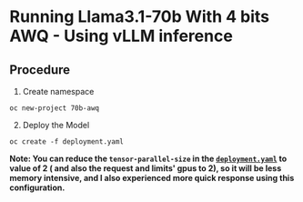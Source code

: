 # Running Llama3.1-70b With 4 bits AWQ - Using vLLM inference

## Procedure
1. Create namespace
```shell
oc new-project 70b-awq
```
2. Deploy the Model
```shell
oc create -f deployment.yaml
```

**Note: You can reduce the `tensor-parallel-size` in the [`deployment.yaml`](./deployment.yaml) to value of 2 ( and also the request and limits' gpus to 2), so it will be less memory intensive,
and I also experienced more quick response using this configuration.** 